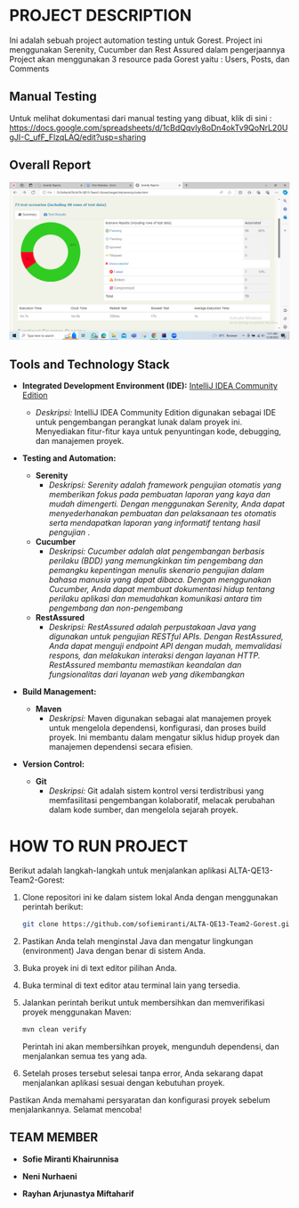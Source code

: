 # PROJECT DESCRIPTION

Ini adalah sebuah project automation testing untuk Gorest. Project ini menggunakan Serenity, Cucumber dan Rest Assured dalam pengerjaannya
Project akan menggunakan 3 resource pada Gorest yaitu : Users, Posts, dan Comments

## Manual Testing
Untuk melihat dokumentasi dari manual testing yang dibuat, klik di sini :
https://docs.google.com/spreadsheets/d/1cBdQqvly8oDn4okTv9QoNrL20UgJI-C_ufF_FlzqLAQ/edit?usp=sharing

## Overall Report
![Alt Text](overall.png)

## Tools and Technology Stack
- **Integrated Development Environment (IDE):** [IntelliJ IDEA Community Edition](https://www.jetbrains.com/idea/)
  - *Deskripsi:* IntelliJ IDEA Community Edition digunakan sebagai IDE untuk pengembangan perangkat lunak dalam proyek ini. Menyediakan fitur-fitur kaya untuk penyuntingan kode, debugging, dan manajemen proyek.

- **Testing and Automation:**
  - **Serenity**
    - *Deskripsi: Serenity adalah framework pengujian otomatis yang memberikan fokus pada pembuatan laporan yang kaya dan mudah dimengerti. Dengan menggunakan Serenity, Anda dapat 
menyederhanakan pembuatan dan pelaksanaan tes otomatis serta mendapatkan laporan yang informatif tentang hasil pengujian* .
  - **Cucumber**
    - *Deskripsi: Cucumber adalah alat pengembangan berbasis perilaku (BDD) yang memungkinkan tim pengembang dan pemangku kepentingan menulis skenario pengujian dalam bahasa manusia yang dapat dibaca. Dengan menggunakan Cucumber, Anda dapat membuat dokumentasi hidup tentang perilaku aplikasi dan memudahkan komunikasi antara tim pengembang dan non-pengembang*
  - **RestAssured**
    - *Deskripsi: RestAssured adalah perpustakaan Java yang digunakan untuk pengujian RESTful APIs. Dengan RestAssured, Anda dapat menguji endpoint API dengan mudah, memvalidasi respons, dan melakukan interaksi dengan layanan HTTP. RestAssured membantu memastikan keandalan dan fungsionalitas dari layanan web yang dikembangkan*

- **Build Management:**
  - **Maven**
    - *Deskripsi:* Maven digunakan sebagai alat manajemen proyek untuk mengelola dependensi, konfigurasi, dan proses build proyek. Ini membantu dalam mengatur siklus hidup proyek dan manajemen dependensi secara efisien.
      
- **Version Control:**
  - **Git**
    - *Deskripsi:* Git adalah sistem kontrol versi terdistribusi yang memfasilitasi pengembangan kolaboratif, melacak perubahan dalam kode sumber, dan mengelola sejarah proyek.

# HOW TO RUN PROJECT

Berikut adalah langkah-langkah untuk menjalankan aplikasi ALTA-QE13-Team2-Gorest:

1. Clone repositori ini ke dalam sistem lokal Anda dengan menggunakan perintah berikut:

    ```bash
    git clone https://github.com/sofiemiranti/ALTA-QE13-Team2-Gorest.git
    ```

2. Pastikan Anda telah menginstal Java dan mengatur lingkungan (environment) Java dengan benar di sistem Anda.

3. Buka proyek ini di text editor pilihan Anda.

4. Buka terminal di text editor atau terminal lain yang tersedia.

5. Jalankan perintah berikut untuk membersihkan dan memverifikasi proyek menggunakan Maven:

    ```bash
    mvn clean verify
    ```

   Perintah ini akan membersihkan proyek, mengunduh dependensi, dan menjalankan semua tes yang ada.

6. Setelah proses tersebut selesai tanpa error, Anda sekarang dapat menjalankan aplikasi sesuai dengan kebutuhan proyek.

Pastikan Anda memahami persyaratan dan konfigurasi proyek sebelum menjalankannya. Selamat mencoba!

## TEAM MEMBER
- **Sofie Miranti Khairunnisa**

- **Neni Nurhaeni**

- **Rayhan Arjunastya Miftaharif**
